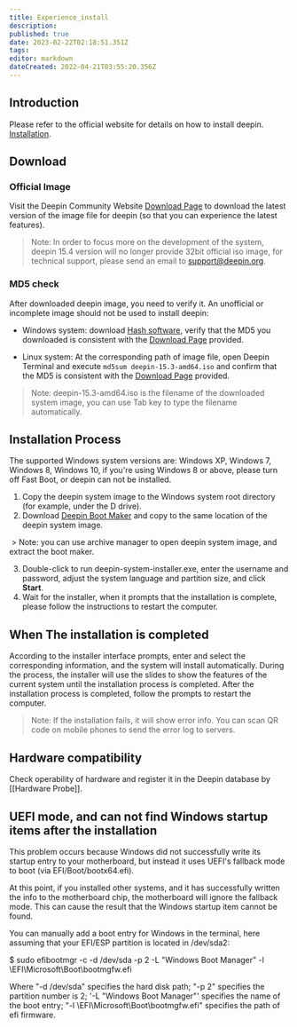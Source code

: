 ```yaml
---
title: Experience_install
description: 
published: true
date: 2023-02-22T02:18:51.351Z
tags: 
editor: markdown
dateCreated: 2022-04-21T03:55:20.356Z
---
```


## Introduction

Please refer to the official website for details on how to install deepin. [Installation](https://www.deepin.org/en/installation/).

## Download

### Official Image

Visit the Deepin Community Website [Download Page](https://www.deepin.org/en/download/) to download the latest version of the image file for deepin (so that you can experience the latest features).

> Note: In order to focus more on the development of the system, deepin 15.4 version will no longer provide 32bit official iso image, for technical support, please send an email to support@deepin.org.

### MD5 check

After downloaded deepin image, you need to verify it. An unofficial or incomplete image should not be used to install deepin:

* Windows system: download [Hash software](http://soft.hao123.com/soft/appid/25574.html), verify that the MD5 you downloaded is consistent with the [Download Page](https://www.deepin.org/en/download/) provided.

* Linux system: At the corresponding path of image file, open Deepin Terminal and execute `md5sum deepin-15.3-amd64.iso` and confirm that the MD5 is consistent with the [Download Page](https://www.deepin.org/en/download/) provided.

> Note: deepin-15.3-amd64.iso is the filename of the downloaded system image, you can use Tab key to type the filename automatically.

## Installation Process

The supported Windows system versions are: Windows XP, Windows 7, Windows 8, Windows 10, if you're using Windows 8 or above, please turn off Fast Boot, or deepin can not be installed.

1. Copy the deepin system image to the Windows system root directory (for example, under the D drive).
2. Download [Deepin Boot Maker](http://cdimage.deepin.com/applications/deepin-boot-maker/windows/deepin-system-installer.exe) and copy to the same location of the deepin system image.

 > Note: you can use archive manager to open deepin system image, and extract the boot maker.

3. Double-click to run deepin-system-installer.exe, enter the username and password, adjust the system language and partition size, and click **Start**.
4. Wait for the installer, when it prompts that the installation is complete, please follow the instructions to restart the computer.

## When The installation is completed

According to the installer interface prompts, enter and select the corresponding information, and the system will install automatically. During the process, the installer will use the slides to show the features of the current system until the installation process is completed. After the installation process is completed, follow the prompts to restart the computer.

> Note: If the installation fails, it will show error info. You can scan QR code on mobile phones to send the error log to servers.

## Hardware compatibility

Check operability of hardware and register it in the Deepin database by [[Hardware Probe]].

## UEFI mode, and can not find Windows startup items after the installation

This problem occurs because Windows did not successfully write its startup entry to your motherboard, but instead it uses UEFI's fallback mode to boot (via EFI/Boot/bootx64.efi).

At this point, if you installed other systems, and it has successfully written the info to the motherboard chip, the motherboard will ignore the fallback mode. This can cause the result that the Windows startup item cannot be found.

You can manually add a boot entry for Windows in the terminal, here assuming that your EFI/ESP partition is located in /dev/sda2:

$ sudo efibootmgr -c -d /dev/sda -p 2 -L "Windows Boot Manager" -l \\EFI\\Microsoft\\Boot\\bootmgfw.efi

Where "-d /dev/sda" specifies the hard disk path; "-p 2" specifies the partition number is 2; '-L "Windows Boot Manager"' specifies the name of the boot entry; "-l \\EFI\Microsoft\\Boot\\bootmgfw.efi" specifies the path of efi firmware.
